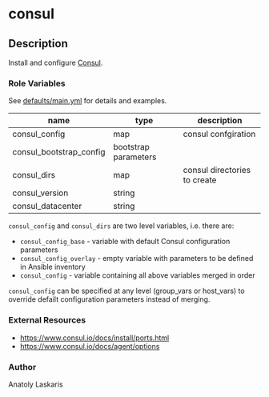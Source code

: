 # consul

## Description
Install and configure [Consul](https://www.consul.io).

### Role Variables
See [defaults/main.yml](defaults/main.yml) for details and examples.

| name | type | description |
| ---- | ---- | ----------- |
| consul_config| map | consul confgiration |
| consul_bootstrap_config | bootstrap parameters |
| consul_dirs | map | consul directories to create |
| consul_version | string | |
| consul_datacenter | string | |

`consul_config` and `consul_dirs` are two level variables, i.e. there are:

* `consul_config_base` - variable with default Consul configuration parameters
* `consul_config_overlay` - empty variable with parameters to be defined in Ansible inventory
* `consul_config` - variable containing all above variables merged in order

`consul_config` can be specified at any level (group_vars or host_vars) to
override defailt configuration parameters instead of merging.

### External Resources
- https://www.consul.io/docs/install/ports.html
- https://www.consul.io/docs/agent/options

### Author
Anatoly Laskaris
